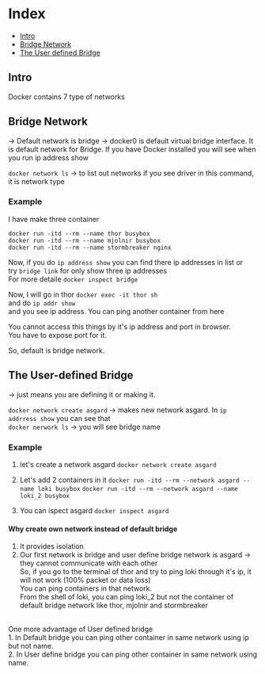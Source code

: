 # Index
- [Intro](#intro)
- [Bridge Network](#bridge-network)
- [The User defined Bridge](#the-user-defined-bridge)

## Intro
Docker contains 7 type of networks

## Bridge Network
-> Default network is bridge
-> docker0 is default virtual bridge interface. It is default network for Bridge. If you have Docker installed you will see when you run ip address show

```docker network ls``` -> to list out networks
if you see driver in this command, it is network type

### Example
I have make three container 
```
docker run -itd --rm --name thor busybox
docker run -itd --rm --name mjolnir busybox
docker run -itd --rm --name stormbreaker nginx
```

Now, if you do ```ip address show``` you can find there ip addresses in list or <br/>
try ```bridge link``` for only show three ip addresses <br/>
For more detaile ```docker inspect bridge``` <br/>

Now, I will go in thor ```docker exec -it thor sh``` <br/>
and do ```ip addr show``` <br/>
and you see ip address. You can ping another container from here <br/>

You cannot access this things by it's ip address and port in browser. <br/>
You have to expose port for it. <br/>

So, default is bridge network.

## The User-defined Bridge
-> just means you are defining it or making it.
 
 ```docker network create asgard``` -> makes new network asgard. In ```ip addrress show``` you can see that <br/>
 ```docker nerwork ls``` -> you will see bridge name <br/>

 ### Example

1. let's create a network asgard
```docker network create asgard```

2. Let's add 2 containers in it
```docker run -itd --rm --network asgard --name loki busybox```
```docker run -itd --rm --network asgard --name loki_2 busybox```

3. You can ispect asgard
```docker inspect asgard```

#### Why create own network instead of default bridge
1. It provides isolation
2. Our first network is bridge and user define bridge network is asgard -> they cannot communicate with each other <br/>
So, if you go to the terminal of thor and try to ping loki through it's ip, it will not work (100% packet or data loss) <br/>
You can ping containers in that network. <br/>
From the shell of loki, you can ping loki_2 but not the container of default bridge network like thor, mjolnir and stormbreaker <br/>
<br/>
One more advantage of User defined bridge <br/>
1. In Default bridge you can ping other container in same network using ip but not name. <br />
2. In User define bridge you can ping other container in same network using name. <br/>
